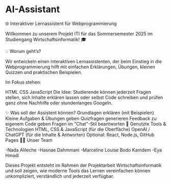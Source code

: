 # AI-Assistant
🌐 Interaktiver Lernassistent für Webprogrammierung

Willkommen zu unserem Projekt ITI für das Sommersemester 2025 im Studiengang Wirtschaftsinformatik! 🎓

💡 Worum geht’s?

Wir entwickeln einen interaktiven Lernassistenten, der beim Einstieg in die Webprogrammierung hilft mit einfachen Erklärungen, Übungen, kleinen Quizzen und praktischen Beispielen.

Im Fokus stehen:

HTML
CSS
JavaScript
Die Idee: Studierende können jederzeit Fragen stellen, sich Inhalte erklären lassen oder selbst Code schreiben und prüfen ganz ohne Nachhilfe oder stundenlanges Googeln.

✨ Was soll der Assistent können?
Grundlagen erklären (mit Beispielen)
Kleine Aufgaben & Übungen geben
Quizfragen generieren
Feedback zu eigenem Code geben
Fragen im "Chat"-Stil beantworten
🧰 Genutzte Tools & Technologien
HTML, CSS & JavaScript (für die Oberfläche)
OpenAI / ChatGPT (für die Inhalte & Antworten)
Optional: React, Node.js, GitHub Pages
👩‍💻 Unser Team

-Nada Alileche  -Hasnae Dahmmani -Marceline Louise Bodo Kamdem -Eya Hmadi

Dieses Projekt entsteht im Rahmen der Projektarbeit Wirtschaftsinformatik und soll zeigen, wie moderne Tools das Lernen vereinfachen können unkompliziert, verständlich und jederzeit verfügbar.
